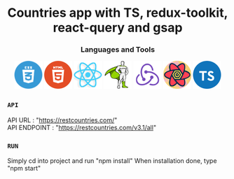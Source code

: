 # <h1 align="Center">Countries app with TS, redux-toolkit, react-query and gsap</h1>

<h3 align="Center">Languages and Tools</h3>
<p align="center">
  <img src="./public/css.png" style="height: 4rem">
  <img src="./public/html.png" style="height: 4rem">
  <img src="./public/react.png" style="height: 4rem">
  <img src="./public/gsap.png" style="height: 4rem">
  <img src="./public/redux.png" style="height: 4rem">
  <img src="./public/react-query.png" style="height: 4rem">
  <img src="./public/typescript.png" style="height: 4rem">
</p>


### `API`

API URL : "https://restcountries.com/" </br>
API ENDPOINT : "https://restcountries.com/v3.1/all"

### `RUN`

Simply cd into project and run "npm install"
When installation done, type "npm start"
